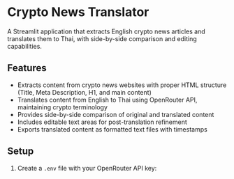 # Crypto News Translator

A Streamlit application that extracts English crypto news articles and translates them to Thai, with side-by-side comparison and editing capabilities.

## Features

- Extracts content from crypto news websites with proper HTML structure (Title, Meta Description, H1, and main content)
- Translates content from English to Thai using OpenRouter API, maintaining crypto terminology
- Provides side-by-side comparison of original and translated content
- Includes editable text areas for post-translation refinement
- Exports translated content as formatted text files with timestamps

## Setup

1. Create a `.env` file with your OpenRouter API key: